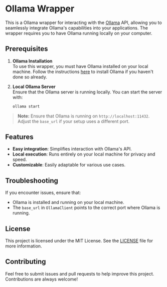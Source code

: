 # Ollama Wrapper

This is a Ollama wrapper for interacting with the [Ollama](https://ollama.com) API, allowing you to seamlessly integrate Ollama's capabilities into your applications. The wrapper requires you to have Ollama running locally on your computer.

## Prerequisites

1. **Ollama Installation**  
   To use this wrapper, you must have Ollama installed on your local machine. Follow the instructions [here](https://ollama.com/download) to install Ollama if you haven't done so already.

2. **Local Ollama Server**  
   Ensure that the Ollama server is running locally. You can start the server with:
   ```bash
   ollama start
   ```

> **Note:** Ensure that Ollama is running on `http://localhost:11432`. Adjust the `base_url` if your setup uses a different port.

## Features

- **Easy integration**: Simplifies interaction with Ollama's API.
- **Local execution**: Runs entirely on your local machine for privacy and speed.
- **Customizable**: Easily adaptable for various use cases.

## Troubleshooting

If you encounter issues, ensure that:
- Ollama is installed and running on your local machine.
- The `base_url` in `OllamaClient` points to the correct port where Ollama is running.

## License

This project is licensed under the MIT License. See the [LICENSE](LICENSE) file for more information.

## Contributing

Feel free to submit issues and pull requests to help improve this project. Contributions are always welcome!
